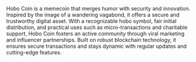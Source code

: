 Hobo Coin is a memecoin that merges humor with security
and innovation. Inspired by the image of a wandering
vagabond, it offers a secure and trustworthy digital asset.
With a recognizable hobo symbol, fair initial distribution,
and practical uses such as micro-transactions and charitable
support, Hobo Coin fosters an active community through viral
marketing and influencer partnerships. Built on robust blockchain
technology, it ensures secure transactions and stays dynamic with 
regular updates and cutting-edge features.
